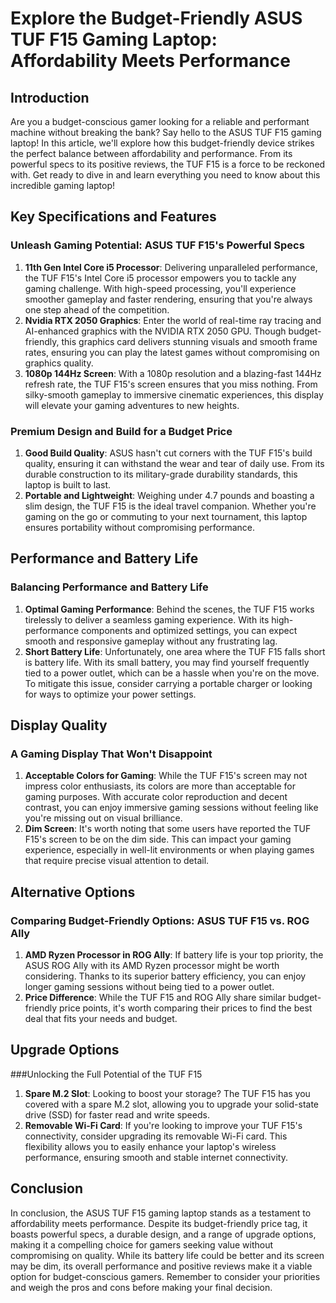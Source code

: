# Explore the Budget-Friendly ASUS TUF F15 Gaming Laptop: Affordability Meets Performance

## Introduction

Are you a budget-conscious gamer looking for a reliable and performant machine without breaking the bank? Say hello to the ASUS TUF F15 gaming laptop! In this article, we'll explore how this budget-friendly device strikes the perfect balance between affordability and performance. From its powerful specs to its positive reviews, the TUF F15 is a force to be reckoned with. Get ready to dive in and learn everything you need to know about this incredible gaming laptop!

## Key Specifications and Features

### Unleash Gaming Potential: ASUS TUF F15's Powerful Specs

1. **11th Gen Intel Core i5 Processor**: Delivering unparalleled performance, the TUF F15's Intel Core i5 processor empowers you to tackle any gaming challenge. With high-speed processing, you'll experience smoother gameplay and faster rendering, ensuring that you're always one step ahead of the competition.
2. **Nvidia RTX 2050 Graphics**: Enter the world of real-time ray tracing and AI-enhanced graphics with the NVIDIA RTX 2050 GPU. Though budget-friendly, this graphics card delivers stunning visuals and smooth frame rates, ensuring you can play the latest games without compromising on graphics quality.
3. **1080p 144Hz Screen**: With a 1080p resolution and a blazing-fast 144Hz refresh rate, the TUF F15's screen ensures that you miss nothing. From silky-smooth gameplay to immersive cinematic experiences, this display will elevate your gaming adventures to new heights.

### Premium Design and Build for a Budget Price

1. **Good Build Quality**: ASUS hasn't cut corners with the TUF F15's build quality, ensuring it can withstand the wear and tear of daily use. From its durable construction to its military-grade durability standards, this laptop is built to last.
2. **Portable and Lightweight**: Weighing under 4.7 pounds and boasting a slim design, the TUF F15 is the ideal travel companion. Whether you're gaming on the go or commuting to your next tournament, this laptop ensures portability without compromising performance.

## Performance and Battery Life

### Balancing Performance and Battery Life

1. **Optimal Gaming Performance**: Behind the scenes, the TUF F15 works tirelessly to deliver a seamless gaming experience. With its high-performance components and optimized settings, you can expect smooth and responsive gameplay without any frustrating lag.
2. **Short Battery Life**: Unfortunately, one area where the TUF F15 falls short is battery life. With its small battery, you may find yourself frequently tied to a power outlet, which can be a hassle when you're on the move. To mitigate this issue, consider carrying a portable charger or looking for ways to optimize your power settings.

## Display Quality

### A Gaming Display That Won't Disappoint

1. **Acceptable Colors for Gaming**: While the TUF F15's screen may not impress color enthusiasts, its colors are more than acceptable for gaming purposes. With accurate color reproduction and decent contrast, you can enjoy immersive gaming sessions without feeling like you're missing out on visual brilliance.
2. **Dim Screen**: It's worth noting that some users have reported the TUF F15's screen to be on the dim side. This can impact your gaming experience, especially in well-lit environments or when playing games that require precise visual attention to detail.

## Alternative Options

### Comparing Budget-Friendly Options: ASUS TUF F15 vs. ROG Ally

1. **AMD Ryzen Processor in ROG Ally**: If battery life is your top priority, the ASUS ROG Ally with its AMD Ryzen processor might be worth considering. Thanks to its superior battery efficiency, you can enjoy longer gaming sessions without being tied to a power outlet.
2. **Price Difference**: While the TUF F15 and ROG Ally share similar budget-friendly price points, it's worth comparing their prices to find the best deal that fits your needs and budget.

## Upgrade Options

###Unlocking the Full Potential of the TUF F15

1. **Spare M.2 Slot**: Looking to boost your storage? The TUF F15 has you covered with a spare M.2 slot, allowing you to upgrade your solid-state drive (SSD) for faster read and write speeds.
2. **Removable Wi-Fi Card**: If you're looking to improve your TUF F15's connectivity, consider upgrading its removable Wi-Fi card. This flexibility allows you to easily enhance your laptop's wireless performance, ensuring smooth and stable internet connectivity.

## Conclusion

In conclusion, the ASUS TUF F15 gaming laptop stands as a testament to affordability meets performance. Despite its budget-friendly price tag, it boasts powerful specs, a durable design, and a range of upgrade options, making it a compelling choice for gamers seeking value without compromising on quality. While its battery life could be better and its screen may be dim, its overall performance and positive reviews make it a viable option for budget-conscious gamers. Remember to consider your priorities and weigh the pros and cons before making your final decision. 
